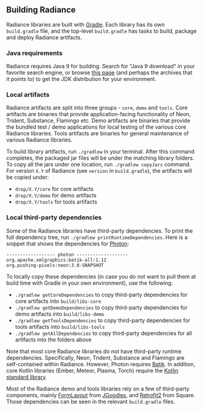 ## Building Radiance

Radiance libraries are built with [Gradle](https://docs.gradle.org/). Each library has its own `build.gradle` file, and the top-level `build.gradle` has tasks to build, package and deploy Radiance artifacts.

### Java requirements

Radiance requires Java 9 for building. Search for "Java 9 download" in your favorite search engine, or browse [this page](https://www.oracle.com/technetwork/java/javase/downloads/index.html) (and perhaps the archives that it points to) to get the JDK distribution for your environment.

### Local artifacts

Radiance artifacts are split into three groups - `core`, `demo` and `tools`. Core artifacts are binaries that provide application-facing functionality of Neon, Trident, Substance, Flamingo etc. Demo artifacts are binaries that provide the bundled test / demo applications for local testing of the various core Radiance libraries. Tools artifacts are binaries for general maintenance of various Radiance libraries.

To build library artifacts, run `./gradlew` in your terminal. After this command completes, the packaged jar files will be under the matching library folders. To copy all the jars under one location, run `./gradlew copyJars` command. For version `X.Y` of Radiance (see `version` in `build.gradle`), the artifacts will be copied under:

* `drop/X.Y/core` for core artifacts
* `drop/X.Y/demo` for demo artifacts
* `drop/X.Y/tools` for tools artifacts

### Local third-party dependencies

Some of the Radiance libraries have third-party dependencies. To print the full dependency tree, run `./gradlew printRuntimeDependencies`. Here is a snippet that shows the dependencies for [Photon](photon/photon.md):

```
------------------ photon -------------------
org.apache.xmlgraphics:batik-all:1.12
org.pushing-pixels:neon:3.0-SNAPSHOT
```

To locally copy these dependencies (in case you do not want to pull them at build time with Gradle in your own environment), use the following:

* `./gradlew getCoreDependencies` to copy third-party dependencies for core artifacts into `build/libs-core`
* `./gradlew getDemoDependencies` to copy third-party dependencies for demo artifacts into `build/libs-demo`
* `./gradlew getToolsDependencies` to copy third-party dependencies for tools artifacts into `build/libs-tools`
* `./gradlew getAllDependencies` to copy third-party dependencies for all artifacts into the folders above

Note that most core Radiance libraries do not have third-party runtime dependencies. Specifically, Neon, Trident, Substance and Flamingo are self-contained within Radiance. However, Photon requires [Batik](https://xmlgraphics.apache.org/batik/). In addition, core Kotlin libraries (Ember, Meteor, Plasma, Torch) require the [Kotlin standard library](https://kotlinlang.org/api/latest/jvm/stdlib/index.html).

Most of the Radiance demo and tools libraries rely on a few of third-party components, mainly [FormLayout](http://www.jgoodies.com/freeware/libraries/forms/) from [JGoodies](http://www.jgoodies.com/), and [Retrofit2](https://square.github.io/retrofit/) from Square. Those dependencies can be seen in the relevant `build.gradle` files.
